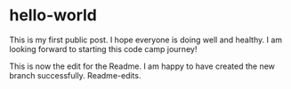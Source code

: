 # hello-world
This is my first public post. I hope everyone is doing well and healthy. I am looking forward to starting this code camp journey!

This is now the edit for the Readme. I am happy to have created the new branch successfully. Readme-edits.
